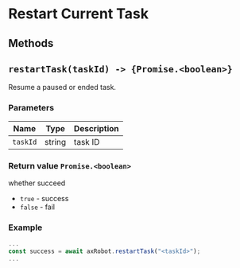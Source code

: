 # Restart Current Task

## Methods

## `restartTask(taskId) -> {Promise.<boolean>}`

Resume a paused or ended task.

### Parameters

| Name | Type | Description |
| -------- | ------ | -------- |
| `taskId` | string | task ID |

### Return value `Promise.<boolean>`

whether succeed

* `true` - success
* `false` - fail

### Example

````javascript
...
const success = await axRobot.restartTask("<taskId>");
...
````
